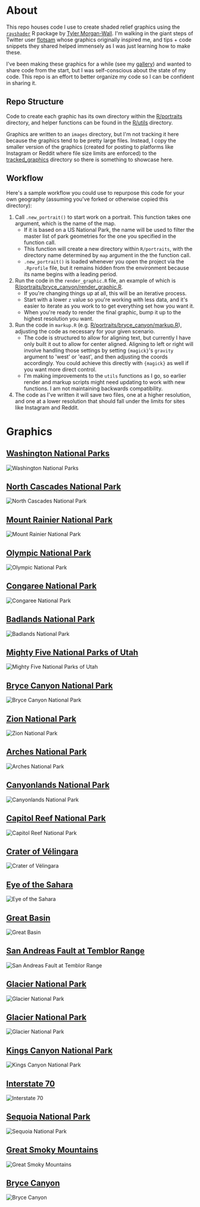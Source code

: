 # About

This repo houses code I use to create shaded relief graphics using the [`rayshader`](https://www.rayshader.com/) R package by [Tyler Morgan-Wall](https://twitter.com/tylermorganwall). I'm walking in the giant steps of Twitter user [flotsam](https://twitter.com/researchremora) whose graphics originally inspired me, and tips + code snippets they shared helped immensely as I was just learning how to make these.

I've been making these graphics for a while (see my [gallery](https://spencerschien.info/gallery/shaded-relief/)) and wanted to share code from the start, but I was self-conscious about the state of my code. This repo is an effort to better organize my code so I can be confident in sharing it.

## Repo Structure

Code to create each graphic has its own directory within the [R/portraits](R/portraits) directory, and helper functions can be found in the [R/utils](R/utils) directory. 

Graphics are written to an `images` directory, but I'm not tracking it here because the graphics tend to be pretty large files. Instead, I copy the smaller version of the graphics (created for posting to platforms like Instagram or Reddit where file size limits are enforced) to the [tracked_graphics](tracked_graphics) directory so there is something to showcase here.

## Workflow

Here's a sample workflow you could use to repurpose this code for your own geography (assuming you've forked or otherwise copied this directory):

1. Call `.new_portrait()` to start work on a portrait. This function takes one argument, which is the name of the map. 
    - If it is based on a US National Park, the name will be used to filter the master list of park geometries for the one you specified in the function call. 
    - This function will create a new directory within `R/portraits`, with the directory name determined by `map` argument in the the function call.
    - `.new_portrait()` is loaded whenever you open the project via the `.Rprofile` file, but it remains hidden from the environment because its name begins with a leading period.
1. Run the code in the `render_graphic.R` file, an example of which is  [R/portraits/bryce_canyon/render_graphic.R](R/portraits/bryce_canyon/render_graphic.R).
    - If you're changing things up at all, this will be an iterative process. 
    - Start with a lower `z` value so you're working with less data, and it's easier to iterate as you work to to get everything set how you want it.
    - When you're ready to render the final graphic, bump it up to the highest resolution you want.
1. Run the code in `markup.R` (e.g. [R/portraits/bryce_canyon/markup.R](R/portraits/bryce_canyon/markup.R)), adjusting the code as necessary for your given scenario.
    - The code is structured to allow for aligning text, but currently I have only built it out to allow for center aligned. Aligning to left or right will involve handling those settings by setting `{magick}`'s `gravity` argument to 'west' or 'east', and then adjusting the coords accordingly. You could achieve this directly with `{magick}` as well if you want more direct control.
    - I'm making improvements to the `utils` functions as I go, so earlier render and markup scripts might need updating to work with new functions. I am not maintaining backwards compatibility. 
1. The code as I've written it will save two files, one at a higher resolution, and one at a lower resolution that should fall under the limits for sites like Instagram and Reddit.

# Graphics

## [Washington National Parks](R/portraits/washington_3)

![Washington National Parks](tracked_graphics/washington_3_titled_glacier_arches2_insta_small.png)


## [North Cascades National Park](R/portraits/north_cascade)

![North Cascades National Park](tracked_graphics/north_cascade_titled_glacier_arches2_insta_small.png)


## [Mount Rainier National Park](R/portraits/rainier)

![Mount Rainier National Park](tracked_graphics/rainier_titled_glacier_arches2_insta_small.png)

## [Olympic National Park](R/portraits/olympic)

![Olympic National Park](tracked_graphics/olympic_titled_glacier_arches2_insta_small.png)

## [Congaree National Park](R/portraits/congaree)

![Congaree National Park](tracked_graphics/congaree_titled_pink_greens_insta_small.png)

## [Badlands National Park](R/portraits/badlands)

![Badlands National Park](tracked_graphics/badlands_titled_tangerine_blues_insta_small.png)

## [Mighty Five National Parks of Utah](R/portraits/mighty_5)

![Mighty Five National Parks of Utah](tracked_graphics/mighty_5_titled_okeeffe_insta_small.png)

## [Bryce Canyon National Park](R/portraits/bryce)

![Bryce Canyon National Park](tracked_graphics/bryce_titled_okeeffe_insta_small.png)

## [Zion National Park](R/portraits/zion)

![Zion National Park](tracked_graphics/zion_titled_okeeffe_insta_small.png)

## [Arches National Park](R/portraits/arches)

![Arches National Park](tracked_graphics/arches_titled_okeeffe_insta_small.png)

## [Canyonlands National Park](R/portraits/canyonlands)

![Canyonlands National Park](tracked_graphics/canyonlands_titled_okeeffe_insta_small.png)

## [Capitol Reef National Park](R/portraits/capitol_reef)

![Capitol Reef National Park](tracked_graphics/capitol_reef_titled_okeeffe_insta_small.png)

## [Crater of Vélingara](R/portraits/velingara)

![Crater of Vélingara](tracked_graphics/velingara_titled_blue_eyes_insta_small.png)


## [Eye of the Sahara](R/portraits/eye_of_sahara)

![Eye of the Sahara](tracked_graphics/eye_of_sahara_titled_acadia_insta_small.png)

## [Great Basin](R/portraits/great_basin)

![Great Basin](tracked_graphics/great_basin_titled_olympic_steel_insta_small.png)

## [San Andreas Fault at Temblor Range](R/portraits/san_andreas)

![San Andreas Fault at Temblor Range](tracked_graphics/san_andreas_titled_glacier_lajolla_insta_small.png)

## [Glacier National Park](R/portraits/glacier)

![Glacier National Park](tracked_graphics/glacier_titled_glacier_insta_small.png)

## [Glacier National Park](R/portraits/glacier)

![Glacier National Park](tracked_graphics/glacier_titled_glacier_lajolla_insta_small.png)

## [Kings Canyon National Park](R/portraits/kings_canyon)

![Kings Canyon National Park](tracked_graphics/kings_canyon_titled_glacier_arches2_insta_small.png)

## [Interstate 70](R/portraits/colorado_70)

![Interstate 70](tracked_graphics/colorado_70_titled_alaska_flag_insta_small.png)

## [Sequoia National Park](R/portraits/sequoia)

![Sequoia National Park](tracked_graphics/sequoia_titled_green_gold_insta_small.png)

## [Great Smoky Mountains](R/portraits/smoky_mountains)

![Great Smoky Mountains](tracked_graphics/smoky_titled_gray_jolla_insta_small.png)

## [Bryce Canyon](R/portraits/bryce_canyon)

![Bryce Canyon](tracked_graphics/bryce_titled_glacier_arches2_insta_small.png)
